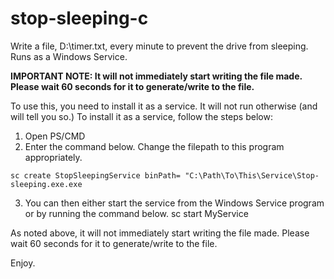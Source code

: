 # stop-sleeping-c
Write a file, D:\timer.txt, every minute to prevent the drive from sleeping. Runs as a Windows Service.

**IMPORTANT NOTE: It will not immediately start writing the file made. Please wait 60 seconds for it to generate/write to the file.**

To use this, you need to install it as a service. It will not run otherwise (and will tell you so.) To install it as a service, follow the steps below:

1. Open PS/CMD
2. Enter the command below. Change the filepath to this program appropriately.

  ``sc create StopSleepingService binPath= "C:\Path\To\This\Service\Stop-sleeping.exe.exe``
	
3. You can then either start the service from the Windows Service program or by running the command below.
  sc start MyService

As noted above, it will not immediately start writing the file made. Please wait 60 seconds for it to generate/write to the file.

Enjoy.
